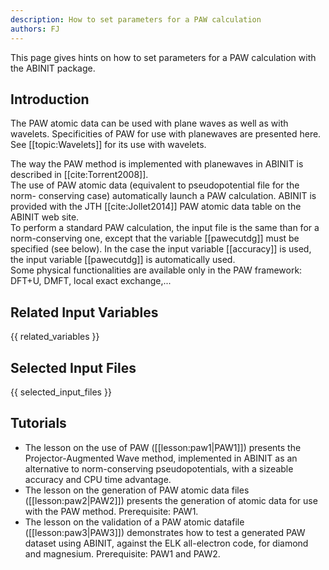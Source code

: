 ```yaml
---
description: How to set parameters for a PAW calculation
authors: FJ
---
```


This page gives hints on how to set parameters for a PAW calculation with the ABINIT package.

## Introduction

The PAW atomic data can be used with plane waves as well as with wavelets.
Specificities of PAW for use with planewaves are presented here. See
[[topic:Wavelets]] for its use with wavelets.

The way the PAW method is implemented with planewaves in ABINIT is described
in [[cite:Torrent2008]].  
The use of PAW atomic data (equivalent to pseudopotential file for the norm-
conserving case) automatically launch a PAW calculation. ABINIT is provided
with the JTH [[cite:Jollet2014]] PAW atomic data table on the ABINIT web site.  
To perform a standard PAW calculation, the input file is the same than for a
norm-conserving one, except that the variable [[pawecutdg]] must be specified
(see below). In the case the input variable [[accuracy]] is used, the input
variable [[pawecutdg]] is automatically used.  
Some physical functionalities are available only in the PAW framework: DFT+U,
DMFT, local exact exchange,...



## Related Input Variables

{{ related_variables }}

## Selected Input Files

{{ selected_input_files }}

## Tutorials

* The lesson on the use of PAW ([[lesson:paw1|PAW1]]) presents the Projector-Augmented Wave method, implemented in ABINIT as an alternative to norm-conserving pseudopotentials, with a sizeable accuracy and CPU time advantage.
* The lesson on the generation of PAW atomic data files ([[lesson:paw2|PAW2]]) presents the generation of atomic data for use with the PAW method. Prerequisite: PAW1.
* The lesson on the validation of a PAW atomic datafile ([[lesson:paw3|PAW3]]) demonstrates how to test a generated PAW dataset using ABINIT, against the ELK all-electron code, for diamond and magnesium. Prerequisite: PAW1 and PAW2.

